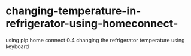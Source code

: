 # changing-temperature-in-refrigerator-using-homeconnect-
using pip home connect 0.4 changing the refrigerator temperature using keyboard  
